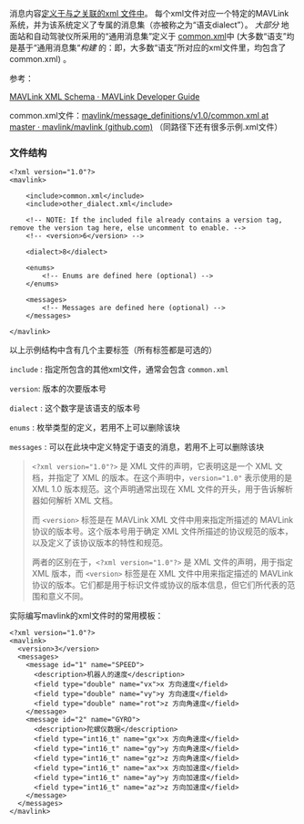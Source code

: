消息内容[定义于与之关联的xml 文件中](https://mavlink.io/zh/messages/)。 每个xml文件对应一个特定的MAVLink系统，并为该系统定义了专属的消息集（亦被称之为“语支dialect”）。 *大部分* 地面站和自动驾驶仪所采用的“通用消息集”定义于 [common.xml](https://mavlink.io/zh/messages/common.html)中 (大多数“语支”均是基于“通用消息集“*构建* 的：即，大多数“语支”所对应的xml文件里，均包含了common.xml) 。

参考：

[MAVLink XML Schema · MAVLink Developer Guide](https://mavlink.io/zh/guide/xml_schema.html)

common.xml文件：[mavlink/message_definitions/v1.0/common.xml at master · mavlink/mavlink (github.com)](https://github.com/mavlink/mavlink/blob/master/message_definitions/v1.0/common.xml) （同路径下还有很多示例.xml文件）


### 文件结构

```
<?xml version="1.0"?>
<mavlink>

    <include>common.xml</include>
    <include>other_dialect.xml</include>

    <!-- NOTE: If the included file already contains a version tag, remove the version tag here, else uncomment to enable. -->
    <!-- <version>6</version> -->

    <dialect>8</dialect>

    <enums>
        <!-- Enums are defined here (optional) -->
    </enums>

    <messages>
        <!-- Messages are defined here (optional) -->
    </messages>

</mavlink>
```

以上示例结构中含有几个主要标签（所有标签都是可选的）

`include` : 指定所包含的其他xml文件，通常会包含 `common.xml`

`version`: 版本的次要版本号

`dialect` : 这个数字是该语支的版本号

`enums` : 枚举类型的定义，若用不上可以删除该块

`messages` : 可以在此块中定义特定于语支的消息，若用不上可以删除该块

> `<?xml version="1.0"?>` 是 XML 文件的声明，它表明这是一个 XML 文档，并指定了 XML 的版本。在这个声明中，`version="1.0"` 表示使用的是 XML 1.0 版本规范。这个声明通常出现在 XML 文件的开头，用于告诉解析器如何解析 XML 文档。
>
> 而 `<version>` 标签是在 MAVLink XML 文件中用来指定所描述的 MAVLink 协议的版本号。这个版本号用于确定 XML 文件所描述的协议规范的版本，以及定义了该协议版本的特性和规范。
>
> 两者的区别在于，`<?xml version="1.0"?>` 是 XML 文件的声明，用于指定 XML 版本，而 `<version>` 标签是在 XML 文件中用来指定描述的 MAVLink 协议的版本。它们都是用于标识文件或协议的版本信息，但它们所代表的范围和意义不同。

实际编写mavlink的xml文件时的常用模板：

```
<?xml version="1.0"?>
<mavlink>
  <version>3</version>
  <messages>
    <message id="1" name="SPEED">
      <description>机器人的速度</description>
      <field type="double" name="vx">x 方向速度</field>
      <field type="double" name="vy">y 方向速度</field>
      <field type="double" name="rot">z 方向角速度</field>
    </message>
    <message id="2" name="GYRO">
      <description>陀螺仪数据</description>
      <field type="int16_t" name="gx">x 方向角速度</field>
      <field type="int16_t" name="gy">y 方向角速度</field>
      <field type="int16_t" name="gz">z 方向角速度</field>
      <field type="int16_t" name="ax">x 方向加速度</field>
      <field type="int16_t" name="ay">y 方向加速度</field>
      <field type="int16_t" name="az">z 方向加速度</field>
    </message>
  </messages>
</mavlink>
```
